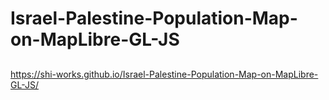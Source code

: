 # Israel-Palestine-Population-Map-on-MapLibre-GL-JS
##
https://shi-works.github.io/Israel-Palestine-Population-Map-on-MapLibre-GL-JS/
